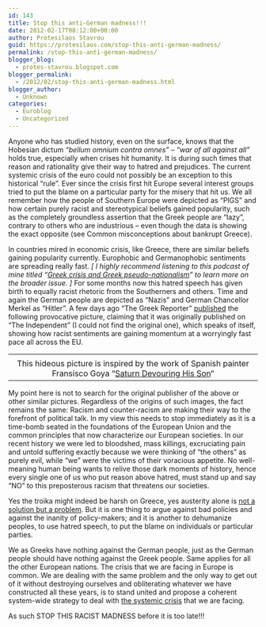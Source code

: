 ```yaml
---
id: 143
title: Stop this anti-German madness!!!
date: 2012-02-17T08:12:00+00:00
author: Protesilaos Stavrou
guid: https://protesilaos.com/stop-this-anti-german-madness/
permalink: /stop-this-anti-german-madness/
blogger_blog:
  - protes-stavrou.blogspot.com
blogger_permalink:
  - /2012/02/stop-this-anti-german-madness.html
blogger_author:
  - Unknown
categories:
  - Euroblog
  - Uncategorized
---
```

Anyone who has studied history, even on the surface, knows that the Hobesian dictum _&#8220;bellum omnium contra omnes&#8221;_ &#8211; _&#8220;war of all against all&#8221;_ holds true, especially when crises hit humanity. It is during such times that reason and rationality give their way to hatred and prejudices. The current systemic crisis of the euro could not possibly be an exception to this historical &#8220;rule&#8221;. Ever since the crisis first hit Europe several interest groups tried to put the blame on a particular party for the misery that hit us. We all remember how the people of Southern Europe were depicted as &#8220;PIGS&#8221; and how certain purely racist and stereotypical beliefs gained popularity, such as the completely groundless assertion that the Greek people are &#8220;lazy&#8221;, contrary to others who are industrious &#8211; even though the data is showing the exact opposite (see Common misconceptions about bankrupt Greece).

In countries mired in economic crisis, like Greece, there are similar beliefs gaining popularity currently. Europhobic and Germanophobic sentiments are spreading really fast. _[ I highly recommend listening to this podcast of mine titled &#8220;[Greek crisis and Greek pseudo-nationalism](http://podcast.protesilaos.com/2012/02/greek-crisis-and-greek-pseudo.html#.Tz32MVHOapA)&#8221; to learn more on the broader issue. ]_ For some months now this hatred speech has given birth to equally racist rhetoric from the Southerners and others. Time and again the German people are depicted as &#8220;Nazis&#8221; and German Chancellor Merkel as &#8220;Hitler&#8221;. A few days ago &#8220;The Greek Reporter&#8221; <a href="http://greece.greekreporter.com/2012/02/14/drawing-on-independent-depicts-merkel-as-modern-cronus-swallowing-greeks/" target="_blank">published</a> the following provocative picture, claiming that it was originally published on &#8220;The Independent&#8221; (I could not find the original one), which speaks of itself, showing how racist sentiments are gaining momentum at a worryingly fast pace all across the EU.
  


<table align="center" cellpadding="0" cellspacing="0" class="tr-caption-container" style="margin-left: auto; margin-right: auto; text-align: center;">
  <tr>
    <td style="text-align: center;">
    </td>
  </tr>
  
  <tr>
    <td class="tr-caption" style="text-align: center;">
      This hideous picture is inspired by the work of Spanish painter Fransisco Goya &#8220;<a href="http://en.wikipedia.org/wiki/Saturn_Devouring_His_Son" target="_blank">Saturn Devouring His Son</a>&#8220;
    </td>
  </tr>
</table>

My point here is not to search for the original publisher of the above or other similar pictures. Regardless of the origins of such images, the fact remains the same: Racism and counter-racism are making their way to the forefront of political talk. In my view this needs to stop immediately as it is a time-bomb seated in the foundations of the European Union and the common principles that now characterize our European societies. In our recent history we were led to bloodshed, mass killings, excruciating pain and untold suffering exactly because we were thinking of &#8220;the others&#8221; as purely evil, while &#8220;we&#8221; were the victims of their voracious appetite. No well-meaning human being wants to relive those dark moments of history, hence every single one of us who put reason above hatred, must stand up and say &#8220;NO&#8221; to this preposterous racism that threatens our societies.

Yes the troika might indeed be harsh on Greece, yes austerity alone is [not a solution but a problem](https://protesilaos.com/2012/02/monolithic-fiscal-discipline-is-not.html#.Tz36OFHOapA). But it is one thing to argue against bad policies and against the inanity of policy-makers; and it is another to dehumanize peoples, to use hatred speech, to put the blame on individuals or particular parties.

We as Greeks have nothing against the German people, just as the German people should have nothing against the Greek people. Same applies for all the other European nations. The crisis that we are facing in Europe is common. We are dealing with the same problem and the only way to get out of it without destroying ourselves and obliterating whatever we have constructed all these years, is to stand united and propose a coherent system-wide strategy to deal with [the systemic crisis](http://podcast.protesilaos.com/2012/02/introduction-to-systemic-crisis-of-euro.html) that we are facing.

As such STOP THIS RACIST MADNESS before it is too late!!!